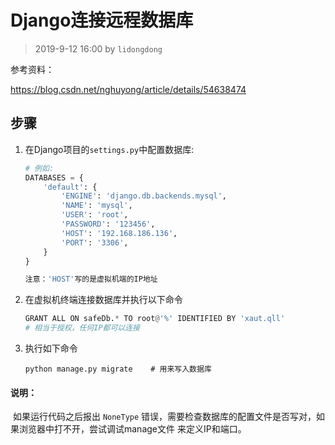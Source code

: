 # Django连接远程数据库

> 2019-9-12 16:00 by `lidongdong`

参考资料：

<https://blog.csdn.net/nghuyong/article/details/54638474> 



## 步骤

1. 在Django项目的`settings.py`中配置数据库: 

   ```python
   # 例如:
   DATABASES = {
       'default': {
           'ENGINE': 'django.db.backends.mysql',
           'NAME': 'mysql',
           'USER': 'root',
           'PASSWORD': '123456',
           'HOST': '192.168.186.136',
           'PORT': '3306',
       }
   }
   
   注意：'HOST'写的是虚拟机端的IP地址
   ```

2. 在虚拟机终端连接数据库并执行以下命令

   ```python
   GRANT ALL ON safeDb.* TO root@'%' IDENTIFIED BY 'xaut.qll'
   # 相当于授权，任何IP都可以连接
   ```

3. 执行如下命令

   ```shell
   python manage.py migrate    # 用来写入数据库
   ```

   

#### 说明：

​	如果运行代码之后报出     `NoneType`   错误，需要检查数据库的配置文件是否写对，如果浏览器中打不开，尝试调试manage文件 来定义IP和端口。

#### 
